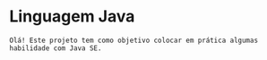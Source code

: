 ﻿# Linguagem Java
    Olá! Este projeto tem como objetivo colocar em prática algumas habilidade com Java SE.
 
